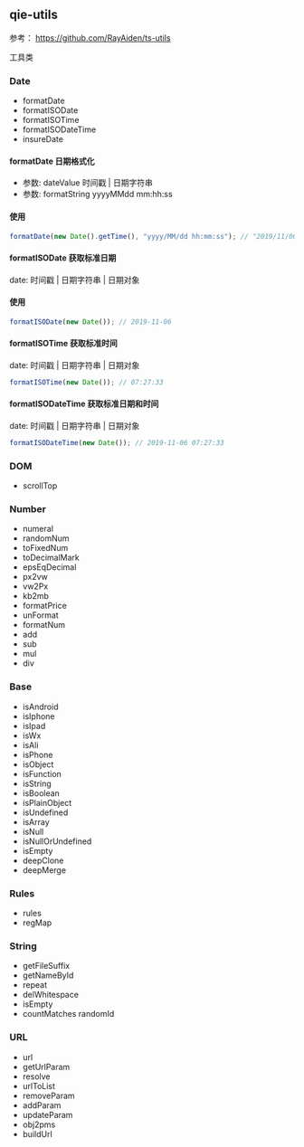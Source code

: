 ## qie-utils

参考： https://github.com/RayAiden/ts-utils

工具类

### Date

- formatDate
- formatISODate
- formatISOTime
- formatISODateTime
- insureDate

#### formatDate 日期格式化

- 参数: dateValue 时间戳 | 日期字符串
- 参数: formatString yyyyMMdd mm:hh:ss

#### 使用

```js
formatDate(new Date().getTime(), "yyyy/MM/dd hh:mm:ss"); // "2019/11/06 15:31:50"
```

#### formatISODate 获取标准日期

date: 时间戳 | 日期字符串 | 日期对象

#### 使用

```js
formatISODate(new Date()); // 2019-11-06
```

#### formatISOTime 获取标准时间

date: 时间戳 | 日期字符串 | 日期对象

```js
formatISOTime(new Date()); // 07:27:33
```

#### formatISODateTime 获取标准日期和时间

date: 时间戳 | 日期字符串 | 日期对象

```js
formatISODateTime(new Date()); // 2019-11-06 07:27:33
```

### DOM

- scrollTop

### Number

- numeral
- randomNum
- toFixedNum
- toDecimalMark
- epsEqDecimal
- px2vw
- vw2Px
- kb2mb
- formatPrice
- unFormat
- formatNum
- add
- sub
- mul
- div

### Base

- isAndroid
- isIphone
- isIpad
- isWx
- isAli
- isPhone
- isObject
- isFunction
- isString
- isBoolean
- isPlainObject
- isUndefined
- isArray
- isNull
- isNullOrUndefined
- isEmpty
- deepClone
- deepMerge

### Rules

- rules
- regMap

### String

- getFileSuffix
- getNameById
- repeat
- delWhitespace
- isEmpty
- countMatches
  randomId

### URL

- url
- getUrlParam
- resolve
- urlToList
- removeParam
- addParam
- updateParam
- obj2pms
- buildUrl
